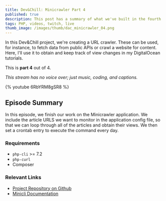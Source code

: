 ```yaml
---
title: Dev&Chill: Minicrawler Part 4
published: true
description: This post has a summary of what we've built in the fourth and last episode of Dev&Chill - Minicrawler Project.
tags: PHP, videos, twitch, live
thumb_image: /images/thumb/dac_minicrawler_04.png
---
```


In this Dev&Chill project, we're creating a URL crawler.
These can be used, for instance, to fetch data from public APIs or crawl a website for content. 
Here, I'll use it to obtain and keep track of view changes in my DigitalOcean tutorials.

This is **part 4** out of 4.

_This stream has no voice over; just music, coding, and captions._

{% youtube 6RbYRM8gSR8 %}

## Episode Summary

In this episode, we finish our work on the Minicrawler application. We include the article URLS we want to monitor in the application config file, so that we can
loop through all of the articles and obtain their views. We then set a crontab entry to execute the command every day.

### Requirements

- `php-cli` >= 7.2
- `php-curl`
- Composer

### Relevant Links

- [Project Repository on Github](https://github.com/minicli/minicrawler)
- [Minicli Documentation](https://docs.minicli.dev)


